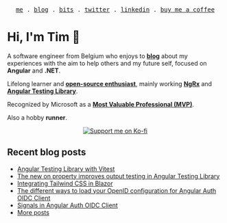 <p align="center">
<samp>
<a href="https://timdeschryver.dev">me</a> .
<a href="https://timdeschryver.dev/blog">blog</a> .
<a href="https://timdeschryver.dev/bits">bits</a> .
<a href="https://timdeschryver.dev/twitter">twitter</a> .
<a href="https://timdeschryver.dev/linkedin">linkedin</a> .
<a href="https://ko-fi.com/timdeschryver">buy me a coffee</a>
</samp>
</p>

# Hi, I'm Tim 👋

A software engineer from Belgium who enjoys to **[blog](https://timdeschryver.dev/blog)** about
my experiences with the aim to help others and my future self, focused on
**Angular** and **.NET**.

Lifelong learner and **[open-source enthusiast](https://github.com/timdeschryver)**, mainly working **[NgRx](https://ngrx.io/)** and **[Angular Testing Library](https://testing-library.com/docs/angular-testing-library/)**.

Recognized by Microsoft as a **[Most Valuable Professional (MVP)](https://mvp.microsoft.com/en-us/PublicProfile/5004452?fullName=Tim%20Deschryver)**.

Also a hobby **runner**.

<div align="center">
<a href="https://ko-fi.com/timdeschryver">
<img src="https://ko-fi.com/img/githubbutton_sm.svg" alt="Support me on Ko-fi"  />
</a>  
</div>

<!-- prettier-ignore-start -->
<!-- BLOG:START -->

## Recent blog posts

- [Angular Testing Library with Vitest](https://timdeschryver.dev/blog/angular-testing-library-with-vitest)
- [The new on property improves output testing in Angular Testing Library](https://timdeschryver.dev/blog/the-new-on-property-improves-output-testing-in-angular-testing-library)
- [Integrating Tailwind CSS in Blazor](https://timdeschryver.dev/blog/integrating-tailwind-css-in-blazor)
- [The different ways to load your OpenID configuration for Angular Auth OIDC Client](https://timdeschryver.dev/blog/the-different-ways-to-load-your-openid-configuration-for-angular-auth-oidc-client)
- [Signals in Angular Auth OIDC Client](https://timdeschryver.dev/blog/signals-in-angular-auth-oidc-client)
- [More posts](https://timdeschryver.dev/blog)

<!-- BLOG:END -->
<!-- prettier-ignore-end -->
